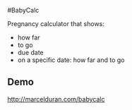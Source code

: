 #BabyCalc

Pregnancy calculator that shows:

* how far
* to go
* due date
* on a specific date: how far and to go

## Demo

http://marcelduran.com/babycalc
